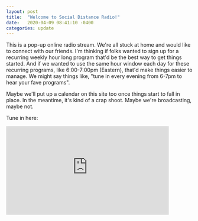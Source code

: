 ```yaml
---
layout: post
title:  "Welcome to Social Distance Radio!"
date:   2020-04-09 08:41:10 -0400
categories: update
---
```

This is a pop-up online radio stream. We're all stuck at home and would like to connect with our friends. I'm thinking if folks wanted to sign up for a recurring weekly hour long program that'd be the best way to get things started. And if we wanted to use the same hour window each day for these recurring programs, like 6:00-7:00pm (Eastern), that'd make things easier to manage. We might say things like, "tune in every evening from 6-7pm to hear your fave programs". 

Maybe we'll put up a calendar on this site too once things start to fall in place. In the meantime, it's kind of a crap shoot. Maybe we're broadcasting, maybe not. 

Tune in here:
<iframe src="https://broadcaster.live365.com/v1/now-playing/large/a81963" width='440px' height='240px' frameborder="0"/>
